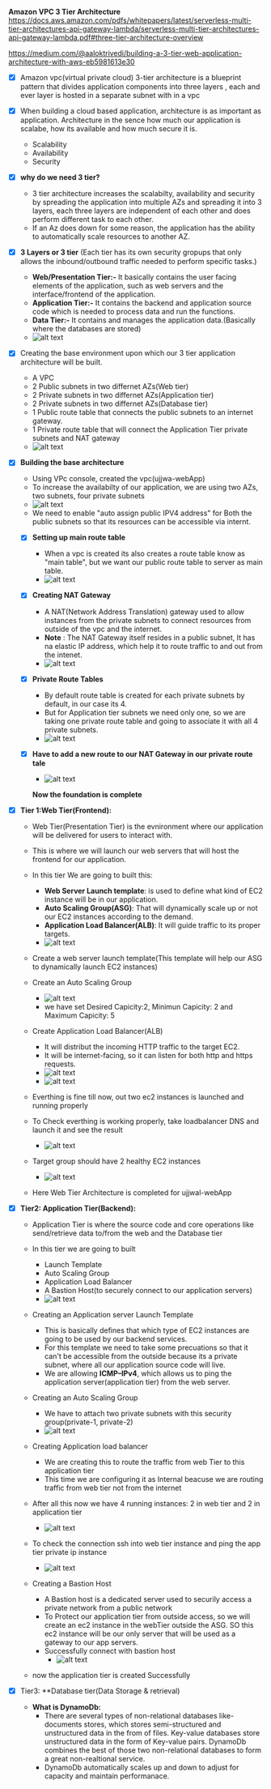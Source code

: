 **Amazon VPC 3 Tier Architecture**
https://docs.aws.amazon.com/pdfs/whitepapers/latest/serverless-multi-tier-architectures-api-gateway-lambda/serverless-multi-tier-architectures-api-gateway-lambda.pdf#three-tier-architecture-overview

https://medium.com/@aaloktrivedi/building-a-3-tier-web-application-architecture-with-aws-eb5981613e30


- [x] Amazon vpc(virtual private cloud) 3-tier architecture is a blueprint pattern that divides application components into three layers
    , each and ever layer is hosted in a separate subnet with in a vpc

- [x] When building a cloud based application, architecture is as important as application.
      Architecture in the sence how much our application is scalabe, how its available and how much secure it is.
    * Scalability
    * Availability
    * Security

- [x] **why do we need 3 tier?**
    * 3 tier architecture increases the scalabilty, availability and security by spreading the application into multiple AZs and spreading
        it into 3 layers, each three layers are independent of each other and does perform different task to each other.
    * If an Az does down for some reason, the application has the ability to automatically scale resources to another AZ.

- [x] **3 Layers or 3 tier** (Each tier has its own security gropups that only allows the inbound/outbound traffic needed to perform      specific tasks.)
    * **Web/Presentation Tier:-** It basically contains the user facing elements of the application, such as web servers and the interface/frontend of the application.
    * **Application Tier:-** It contains the backend and application source code which is needed to process data and run the functions.
    * **Data Tier:-** It contains and manages the application data.(Basically where the databases are stored)
    * ![alt text](image.png)

- [x] Creating the base environment upon which our 3 tier application architecture will be built.
    * A VPC
    * 2 Public subnets in two differnet AZs(Web tier)
    * 2 Private subnets in two differnet AZs(Application tier)
    * 2 Private subnets in two differnet AZs(Database tier)
    * 1 Public route table that connects the public subnets to an internet gateway.
    * 1 Private route table that will connect the Application Tier private subnets and NAT gateway  
    * ![alt text](image-1.png)

- [x] **Building the base architecture**
    * Using VPc console, created the vpc(ujjwa-webApp) 
    * To increase the availabilty of our application, we are using two AZs, two subnets, four private subnets
    * ![alt text](image-2.png)
    * We need to enable "auto assign public IPV4 address" for Both the public subnets so that its resources can be accessible via internt.
    - [x] **Setting up main route table**
        * When a vpc is created its also creates a route table know as "main table", but we want our public route table to server as main table.
        * ![alt text](image-3.png)
    - [x] **Creating NAT Gateway**
        * A NAT(Network Address Translation) gateway used to allow instances from the private subnets to connect resources from outside of the vpc and the internet.
        * **Note** : The NAT Gateway itself resides in a public subnet, It has na elastic IP address, which help it to route traffic to and out from the intenet.
        * ![alt text](image-4.png)
    - [x] **Private Route Tables**
        * By default route table is created for each private subnets by default, in our case its 4.
        * But for Application tier subnets we need only one, so we are taking one private route table and going to associate it with
            all 4 private subnets.
        * ![alt text](image-5.png)

    - [x] **Have to add a new route to our NAT Gateway in our private route tale**
        * ![alt text](image-6.png)

        **Now the foundation is complete**

- [x] **Tier 1:Web Tier(Frontend):**
    * Web Tier(Presentation Tier) is the evnironment where our application will be delivered for users to interact with.
    * This is where we will launch our web servers that will host the frontend for our application.
    * In this tier We are going to built this:
        * **Web Server Launch template**: is used to define what kind of EC2 instance will be in our application. 
        * **Auto Scaling Group(ASG)**: That will dynamically scale up or not our EC2 instances according to the demand.
        * **Application Load Balancer(ALB)**: It will guide traffic to its proper targets. 
        * ![alt text](image-7.png)
    * Create a web server launch template(This template will help our ASG to dynamically launch EC2 instances)
    * Create an Auto Scaling Group
        * ![alt text](image-8.png)
        * we have set Desired Capicity:2, Minimun Capicity: 2 and Maximum Capicity: 5
    * Create Application Load Balancer(ALB)
        * It will distribut the incoming HTTP traffic to the target EC2.
        * It will be internet-facing, so it can listen for both http and https requests.
        * ![alt text](image-9.png)
        * ![alt text](image-10.png)
        
    * Everthing is fine till now, out two ec2 instances is launched and running properly
    * To Check everthing is working properly, take loadbalancer DNS and launch it and see the result
        * ![alt text](image-11.png)
    * Target group should have 2 healthy EC2 instances
        * ![alt text](image-12.png)

    * Here Web Tier Architecture is completed for ujjwal-webApp


- [x] **Tier2: Application Tier(Backend):**
    * Application Tier is where the source code and core operations like send/retrieve data to/from the web and the Database tier
    * In this tier we are going to built
        * Launch Template
        * Auto Scaling Group
        * Application Load Balancer
        * A Bastion Host(to securely connect to our application servers)
        * ![alt text](image-13.png)

    * Creating an Application server Launch Template
        * This is basically defines that which type of EC2 instances are going to be used by our backend services.
        * For this template we need to take some precuations so that it can't be accessible from the outside because its a private subnet, where all our application source code will live.
        * We are allowing **ICMP–IPv4**, which allows us to ping the application server(application tier) from the web server. 

    * Creating an Auto Scaling Group
        * We have to attach two private subnets with this security group(private-1, private-2)   
        * ![alt text](image-14.png)
    
    * Creating Application load balancer
        * We are creating this to route the traffic from web Tier to this application tier
        * This time we are configuring it as Internal beacuse we are routing traffic from web tier not from the internet

    * After all this now we have 4 running instances: 2 in web tier and 2 in application tier
        * ![alt text](image-15.png)

    * To check the connection ssh into web tier instance and ping the app tier private ip instance
        * ![alt text](image-16.png)

    * Creating a Bastion Host
        * A Bastion host is a dedicated server used to securily access a private network from a public network
        * To Protect our application tier from outside access, so we will create an ec2 instance in the webTier outside the ASG.
            SO this ec2 instance will be our only server that will be used as a gateway to our app servers.
        * Successfully connect with bastion host 
            * ![alt text](image-17.png)
    * now the application tier is created Successfully

- [x] Tier3: **Database tier(Data Storage & retrieval)
    * **What is DynamoDb:** 
        * There are several types of non-relational databases like- documents stores, which stores semi-structured and 
        unstructured data in the from of files. Key-value databases store unstructured data in the form of Key-value pairs. DynamoDb
        combines the best of those two non-relational databases to form a great non-realtional service. 
        * DynamoDb automatically scales up and down to adjust for capacity and maintain performanace. 

          







